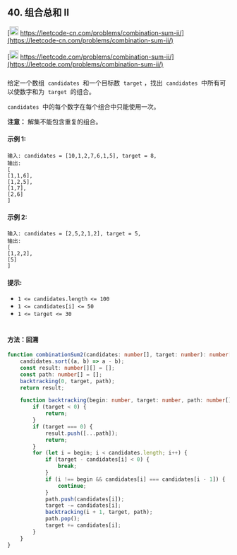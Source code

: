 ## 40. 组合总和 II

[<img src="https://static.leetcode-cn.com/cn-mono-assets/production/assets/logo-dark-cn.c42314a8.svg" height="20" /> https://leetcode-cn.com/problems/combination-sum-ii/](https://leetcode-cn.com/problems/combination-sum-ii/)

[<img src="https://assets.leetcode.com/static_assets/public/webpack_bundles/images/logo-dark.e99485d9b.svg" height="20"/> https://leetcode.com/problems/combination-sum-ii/](https://leetcode.com/problems/combination-sum-ii/)

###

给定一个数组  `candidates`  和一个目标数  `target` ，找出  `candidates`  中所有可以使数字和为  `target`  的组合。

`candidates`  中的每个数字在每个组合中只能使用一次。

**注意：** 解集不能包含重复的组合。

#### 示例 1:

```
输入: candidates = [10,1,2,7,6,1,5], target = 8,
输出:
[
[1,1,6],
[1,2,5],
[1,7],
[2,6]
]
```

#### 示例 2:

```
输入: candidates = [2,5,2,1,2], target = 5,
输出:
[
[1,2,2],
[5]
]
```

#### 提示:

-   `1 <= candidates.length <= 100`
-   `1 <= candidates[i] <= 50`
-   `1 <= target <= 30`

#

#### 方法：回溯

```ts
function combinationSum2(candidates: number[], target: number): number[][] {
    candidates.sort((a, b) => a - b);
    const result: number[][] = [];
    const path: number[] = [];
    backtracking(0, target, path);
    return result;

    function backtracking(begin: number, target: number, path: number[]) {
        if (target < 0) {
            return;
        }
        if (target === 0) {
            result.push([...path]);
            return;
        }
        for (let i = begin; i < candidates.length; i++) {
            if (target - candidates[i] < 0) {
                break;
            }
            if (i !== begin && candidates[i] === candidates[i - 1]) {
                continue;
            }
            path.push(candidates[i]);
            target -= candidates[i];
            backtracking(i + 1, target, path);
            path.pop();
            target += candidates[i];
        }
    }
}
```
